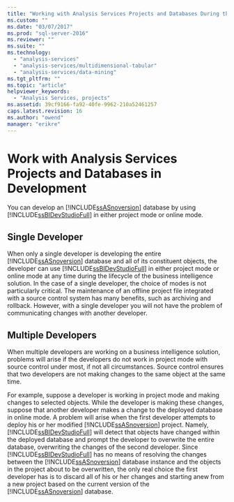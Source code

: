 ```yaml
---
title: "Working with Analysis Services Projects and Databases During the Development Phase | Microsoft Docs"
ms.custom: ""
ms.date: "03/07/2017"
ms.prod: "sql-server-2016"
ms.reviewer: ""
ms.suite: ""
ms.technology: 
  - "analysis-services"
  - "analysis-services/multidimensional-tabular"
  - "analysis-services/data-mining"
ms.tgt_pltfrm: ""
ms.topic: "article"
helpviewer_keywords: 
  - "Analysis Services, projects"
ms.assetid: 39cf9166-fa92-40fe-9962-210a52461257
caps.latest.revision: 16
ms.author: "owend"
manager: "erikre"
---
```

# Work with Analysis Services Projects and Databases in Development
  You can develop an [!INCLUDE[ssASnoversion](../../analysis-services/includes/ssasnoversion-md.md)] database by using [!INCLUDE[ssBIDevStudioFull](../../analysis-services/includes/ssbidevstudiofull-md.md)] in either project mode or online mode.  
  
## Single Developer  
 When only a single developer is developing the entire [!INCLUDE[ssASnoversion](../../analysis-services/includes/ssasnoversion-md.md)] database and all of its constituent objects, the developer can use [!INCLUDE[ssBIDevStudioFull](../../analysis-services/includes/ssbidevstudiofull-md.md)] in either project mode or online mode at any time during the lifecycle of the business intelligence solution. In the case of a single developer, the choice of modes is not particularly critical. The maintenance of an offline project file integrated with a source control system has many benefits, such as archiving and rollback. However, with a single developer you will not have the problem of communicating changes with another developer.  
  
## Multiple Developers  
 When multiple developers are working on a business intelligence solution, problems will arise if the developers do not work in project mode with source control under most, if not all circumstances. Source control ensures that two developers are not making changes to the same object at the same time.  
  
 For example, suppose a developer is working in project mode and making changes to selected objects. While the developer is making these changes, suppose that another developer makes a change to the deployed database in online mode. A problem will arise when the first developer attempts to deploy his or her modified [!INCLUDE[ssASnoversion](../../analysis-services/includes/ssasnoversion-md.md)] project. Namely, [!INCLUDE[ssBIDevStudioFull](../../analysis-services/includes/ssbidevstudiofull-md.md)] will detect that objects have changed within the deployed database and prompt the developer to overwrite the entire database, overwriting the changes of the second developer. Since [!INCLUDE[ssBIDevStudioFull](../../analysis-services/includes/ssbidevstudiofull-md.md)] has no means of resolving the changes between the [!INCLUDE[ssASnoversion](../../analysis-services/includes/ssasnoversion-md.md)] database instance and the objects in the project about to be overwritten, the only real choice the first developer has is to discard all of his or her changes and starting anew from a new project based on the current version of the [!INCLUDE[ssASnoversion](../../analysis-services/includes/ssasnoversion-md.md)] database.  
  
  
